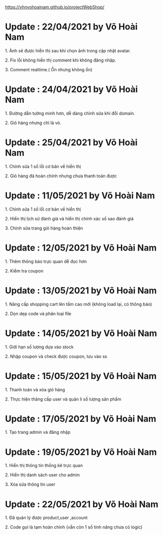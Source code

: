 https://vhnvohoainam.github.io/projectWebShop/
<h1>Update : 22/04/2021 by Võ Hoài Nam</h1>
<p>1. Ảnh sẽ được hiển thị sau khi chọn ảnh trong cập nhật avatar.</p>
<p>2. Fix lỗi không hiển thị comment khi không đăng nhập.</p>
<p>3. Comment realtime.( Ổn nhưng không ổn)</p>

<h1>Update : 24/04/2021 by Võ Hoài Nam</h1>
<p>1. Đường dẫn tường minh hơn, dễ dàng chỉnh sửa khi đổi domain.</p>
<p>2. Giỏ hàng nhưng chỉ là vỏ.</p>

<h1>Update : 25/04/2021 by Võ Hoài Nam</h1>
<p>1. Chỉnh sửa 1 số lỗi cơ bản về hiển thị</p>
<p>2. Giỏ hàng đã hoàn chỉnh nhưng chưa thanh toán được</p>

<h1>Update : 11/05/2021 by Võ Hoài Nam</h1>
<p>1. Chỉnh sửa 1 số lỗi cơ bản về hiển thị</p>
<p>2. Hiển thị lịch sử đánh giá và hiển thị chính xác số sao đánh giá</p>
<p>3. Chỉnh sửa trang giỏ hàng hoàn thiện</p>

<h1>Update : 12/05/2021 by Võ Hoài Nam</h1>
<p>1. Thêm thông báo trực quan dễ đọc hơn</p>
<p>2. Kiểm tra coupon</p>

<h1>Update : 13/05/2021 by Võ Hoài Nam</h1>
<p>1. Nâng cấp shopping cart lên tầm cao mới (không load lại, có thông báo)</p>
<p>2. Dọn dẹp code và phân loại file</p>

<h1>Update : 14/05/2021 by Võ Hoài Nam</h1>
<p>1. Giới hạn số lượng dựa vào stock</p>
<p>2. Nhập coupon và check được coupon, lưu vào ss</p>

<h1>Update : 15/05/2021 by Võ Hoài Nam</h1>
<p>1. Thanh toán và xóa giỏ hàng</p>
<p>2. Thực hiện thăng cấp user và quản lí số lượng sản phẩm</p>


<h1>Update : 17/05/2021 by Võ Hoài Nam</h1>
<p>1. Tạo trang admin và đăng nhập</p>

<h1>Update : 19/05/2021 by Võ Hoài Nam</h1>
<p>1. Hiển thị thông tin thống kê trực quan</p>
<p>2. Hiển thị danh sách user cho admin</p>
<p>3. Xóa sửa thông tin user</p>

<h1>Update : 22/05/2021 by Võ Hoài Nam</h1>
<p>1. Đã quản lý được product,user ,account</p>
<p>2. Code gọi là tạm hoàn chỉnh (vẫn còn 1 số tính năng chưa có logic)</p>


